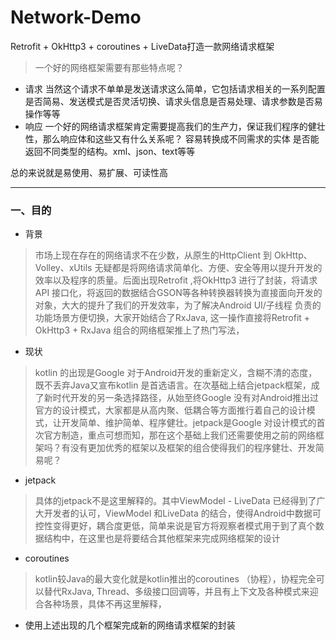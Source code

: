 # Network-Demo
Retrofit + OkHttp3 + coroutines + LiveData打造一款网络请求框架
> 一个好的网络框架需要有那些特点呢？

- 请求
当然这个请求不单单是发送请求这么简单，它包括请求相关的一系列配置是否简易、发送模式是否灵活切换、请求头信息是否易处理、请求参数是否易操作等等
- 响应
一个好的网络请求框架肯定需要提高我们的生产力，保证我们程序的健壮性，那么响应体和这些又有什么关系呢？
容易转换成不同需求的实体
是否能返回不同类型的结构。xml、json、text等等

总的来说就是易使用、易扩展、可读性高

---

### 一、目的

- 背景
> 市场上现在存在的网络请求不在少数，从原生的HttpClient 到 OkHttp、Volley、xUtils 无疑都是将网络请求简单化、方便、安全等用以提升开发的效率以及程序的质量。后面出现Retrofit ,将OkHttp3 进行了封装，将请求API 接口化，将返回的数据结合GSON等各种转换器转换为直接面向开发的对象，大大的提升了我们的开发效率，为了解决Android UI/子线程 负责的功能场景方便切换，大家开始结合了RxJava, 这一操作直接将Retrofit + OkHttp3 + RxJava 组合的网络框架推上了热门写法，

- 现状

> kotlin 的出现是Google 对于Android开发的重新定义，含糊不清的态度，既不丢弃Java又宣布kotlin 是首选语言。在次基础上结合jetpack框架，成了新时代开发的另一条选择路径，从始至终Google 没有对Android推出过官方的设计模式，大家都是从高内聚、低耦合等方面推行着自己的设计模式，让开发简单、维护简单、程序健壮。jetpack是Google 对设计模式的首次官方制造，重点可想而知，那在这个基础上我们还需要使用之前的网络框架吗？有没有更加优秀的框架以及框架的组合使得我们的程序健壮、开发简易呢？

- jetpack

> 具体的jetpack不是这里解释的。其中ViewModel - LiveData 已经得到了广大开发者的认可，ViewModel 和LiveData 的结合，使得Android中数据可控性变得更好，耦合度更低，简单来说是官方将观察者模式用于到了真个数据结构中，在这里也是将要结合其他框架来完成网络框架的设计

- coroutines

> kotlin较Java的最大变化就是kotlin推出的coroutines （协程），协程完全可以替代RxJava, Thread、多级接口回调等，并且有上下文及各种模式来迎合各种场景，具体不再这里解释，


- 使用上述出现的几个框架完成新的网络请求框架的封装


